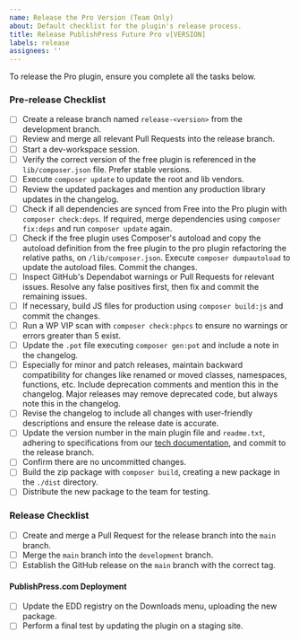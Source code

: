 ```yaml
---
name: Release the Pro Version (Team Only)
about: Default checklist for the plugin's release process.
title: Release PublishPress Future Pro v[VERSION]
labels: release
assignees: ''
---
```


To release the Pro plugin, ensure you complete all the tasks below.

### Pre-release Checklist

- [ ] Create a release branch named `release-<version>` from the development branch.
- [ ] Review and merge all relevant Pull Requests into the release branch.
- [ ] Start a dev-workspace session.
- [ ] Verify the correct version of the free plugin is referenced in the `lib/composer.json` file. Prefer stable versions.
- [ ] Execute `composer update` to update the root and lib vendors.
- [ ] Review the updated packages and mention any production library updates in the changelog.
- [ ] Check if all dependencies are synced from Free into the Pro plugin with `composer check:deps`. If required, merge dependencies using `composer fix:deps` and run `composer update` again.
- [ ] Check if the free plugin uses Composer's autoload and copy the autoload definition from the free plugin to the pro plugin refactoring the relative paths, on `/lib/composer.json`. Execute `composer dumpautoload` to update the autoload files. Commit the changes.
- [ ] Inspect GitHub's Dependabot warnings or Pull Requests for relevant issues. Resolve any false positives first, then fix and commit the remaining issues.
- [ ] If necessary, build JS files for production using `composer build:js` and commit the changes.
- [ ] Run a WP VIP scan with `composer check:phpcs` to ensure no warnings or errors greater than 5 exist.
- [ ] Update the `.pot` file executing `composer gen:pot` and include a note in the changelog.
- [ ] Especially for minor and patch releases, maintain backward compatibility for changes like renamed or moved classes, namespaces, functions, etc. Include deprecation comments and mention this in the changelog. Major releases may remove deprecated code, but always note this in the changelog.
- [ ] Revise the changelog to include all changes with user-friendly descriptions and ensure the release date is accurate.
- [ ] Update the version number in the main plugin file and `readme.txt`, adhering to specifications from our [tech documentation](https://rambleventures.slab.com/posts/version-numbers-58nmrk4b), and commit to the release branch.
- [ ] Confirm there are no uncommitted changes.
- [ ] Build the zip package with `composer build`, creating a new package in the `./dist` directory.
- [ ] Distribute the new package to the team for testing.

### Release Checklist

- [ ] Create and merge a Pull Request for the release branch into the `main` branch.
- [ ] Merge the `main` branch into the `development` branch.
- [ ] Establish the GitHub release on the `main` branch with the correct tag.

#### PublishPress.com Deployment

- [ ] Update the EDD registry on the Downloads menu, uploading the new package.
- [ ] Perform a final test by updating the plugin on a staging site.
